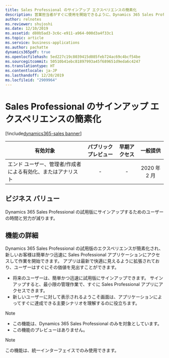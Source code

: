 ```yaml
---
title: Sales Professional のサインアップ エクスペリエンスの簡素化
description: 営業担当者がすぐに使用を開始できるように、Dynamics 365 Sales Professional のの試用版のサインアップ エクスペリエンスが簡素化されます。
author: relnotes
ms.reviewer: shujoshi
ms.date: 12/10/2019
ms.assetid: d80b5ad3-3c6c-e911-a964-000d3a4f33c1
ms.topic: article
ms.service: business-applications
ms.author: pachatte
dynamics365pdf: true
ms.openlocfilehash: 5ed227c19c8039415d085feb724ac69c4bcf54be
ms.sourcegitcommit: 50510b41ebc81897993a45f689651d9eda6c4247
ms.translationtype: HT
ms.contentlocale: ja-JP
ms.lasthandoff: 12/20/2019
ms.locfileid: "2909964"
---
```

# <a name="simplified-sign-up-experience-for-sales-professional"></a>Sales Professional のサインアップ エクスペリエンスの簡素化
[!include[dynamics365-sales banner](../includes/dynamics365-sales.md)]

| 有効対象    |  パブリック プレビュー | 早期アクセス | 一般提供 | 
| ---------- | :----------: |:----------: |:----------: |
|エンド ユーザー、管理者/作成者による有効化、またはアナリスト|-|-| 2020 年 2 月|


## <a name="business-value"></a>ビジネス バリュー
<!-- bv start -->
Dynamics 365 Sales Professional の試用版にサインアップするためのユーザーの時間と労力が減ります。
<!-- bv end -->



## <a name="feature-details"></a>機能の詳細
<!--feature detail start -->
Dynamics 365 Sales Professional の試用版のエクスペリエンスが簡素化され、新しいお客様は簡単かつ迅速に Sales Professional アプリケーションにアクセスして作業を開始できます。 アプリは最新で快適に見えるように拡張されており、ユーザーはすぐにその価値を見出すことができます。 

 -  将来のユーザーは、簡単かつ迅速に試用版にサインアップできます。 サインアップすると、最小限の管理作業で、すぐに Sales Professional アプリにアクセスできます。   
 -  新しいユーザーに対して表示されるようこそ画面は、アプリケーションによってすぐに達成できる主要シナリオを理解するのに役立ちます。  

> [!NOTE] 
> - この機能は、Dynamics 365 Sales Professional のみを対象としています。 </br>
> - この機能のプレビューはありません。
<!--feature detail end -->


> [!NOTE]
> この機能は、統一インターフェイスでのみ使用できます。






